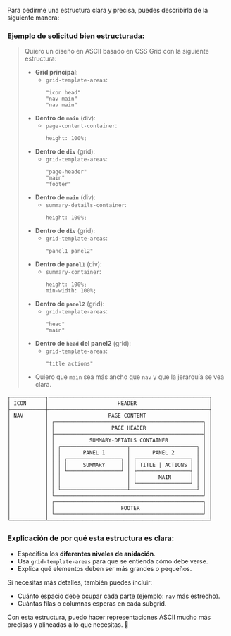 Para pedirme una estructura clara y precisa, puedes describirla de la siguiente manera:  

### **Ejemplo de solicitud bien estructurada:**  
> Quiero un diseño en ASCII basado en CSS Grid con la siguiente estructura:  
>
> - **Grid principal**:  
>   - `grid-template-areas`:  
>     ```
>     "icon head"  
>     "nav main"
>     "nav main"  
>     ```
> - **Dentro de `main`** (div):
>   - `page-content-container`:
>     ```
>     height: 100%;
>     ```
> - **Dentro de `div`** (grid):  
>   - `grid-template-areas`:  
>     ```
>     "page-header"  
>     "main"  
>     "footer"
>     ```
> - **Dentro de `main`** (div):
>   - `summary-details-container`:
>     ```
>     height: 100%;
>     ```
> - **Dentro de `div`** (grid):  
>   - `grid-template-areas`:  
>     ```
>     "panel1 panel2"
>     ```
> - **Dentro de `panel1`** (div):  
>   - `summary-container`:  
>     ```
>     height: 100%;
>     min-width: 100%;
>     ```
> - **Dentro de `panel2`** (grid):  
>   - `grid-template-areas`:  
>     ```
>     "head"  
>     "main"  
>     ```
> - **Dentro de `head` del panel2** (grid):  
>   - `grid-template-areas`:  
>     ```
>     "title actions"   
>     ```
> - Quiero que `main` sea más ancho que `nav` y que la jerarquía se vea clara.

```
┌───────────┐───────────────────────────────────────────────────┐
│ ICON      │                      HEADER                       │
├───────────┼───────────────────────────────────────────────────┤
│ NAV       │                   PAGE CONTENT                    │
│           │ ┌───────────────────────────────────────────────┐ │
│           │ │                  PAGE HEADER                  │ │
│           │ ├───────────────────────────────────────────────┤ │
│           │ │           SUMMARY-DETAILS CONTAINER           │ │
│           │ │ ┌─────────────────────┬─────────────────────┐ │ │
│           │ │ │       PANEL 1       │       PANEL 2       │ │ │
│           │ │ │ ┌─────────────────┐ │ ┌─────────────────┐ │ │ │
│           │ │ │ │     SUMMARY     │ │ │ TITLE | ACTIONS │ │ │ │
│           │ │ │ └─────────────────┘ │ ├─────────────────┤ │ │ │
│           │ │ │                     │ │       MAIN      │ │ │ │
│           │ │ │                     │ └─────────────────┘ │ │ │
│           │ │ └─────────────────────┴─────────────────────┘ │ │
│           │ └───────────────────────────────────────────────┘ │
│           │ ┌───────────────────────────────────────────────┐ │
│           │ │                     FOOTER                    │ │
│           │ └───────────────────────────────────────────────┘ │
└───────────┴───────────────────────────────────────────────────┘
```

### **Explicación de por qué esta estructura es clara:**  
- Especifica los **diferentes niveles de anidación**.  
- Usa `grid-template-areas` para que se entienda cómo debe verse.  
- Explica qué elementos deben ser más grandes o pequeños.  

Si necesitas más detalles, también puedes incluir:  
- Cuánto espacio debe ocupar cada parte (ejemplo: `nav` más estrecho).  
- Cuántas filas o columnas esperas en cada subgrid.  

Con esta estructura, puedo hacer representaciones ASCII mucho más precisas y alineadas a lo que necesitas. 🚀
